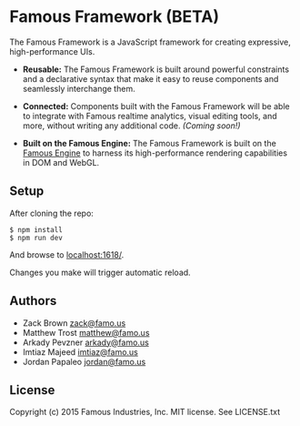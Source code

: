 # Famous Framework (BETA)

The Famous Framework is a JavaScript framework for creating expressive, high-performance UIs.

* **Reusable:** The Famous Framework is built around powerful constraints and a declarative syntax that make it easy to reuse components and seamlessly interchange them.

* **Connected:** Components built with the Famous Framework will be able to integrate with Famous realtime analytics, visual editing tools, and more, without writing any additional code. _(Coming soon!)_

* **Built on the Famous Engine:** The Famous Framework is built on the [Famous Engine](https://github.com/Famous/engine) to harness its high-performance rendering capabilities in DOM and WebGL.

## Setup

After cloning the repo:

    $ npm install
    $ npm run dev

And browse to [localhost:1618/](http://localhost:1618/).

Changes you make will trigger automatic reload.

## Authors

* Zack Brown <zack@famo.us>
* Matthew Trost <matthew@famo.us>
* Arkady Pevzner <arkady@famo.us>
* Imtiaz Majeed <imtiaz@famo.us>
* Jordan Papaleo <jordan@famo.us>

## License

Copyright (c) 2015 Famous Industries, Inc. MIT license. See LICENSE.txt
